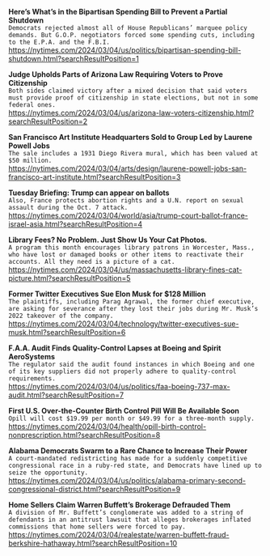 **Here’s What’s in the Bipartisan Spending Bill to Prevent a Partial Shutdown**\
`Democrats rejected almost all of House Republicans’ marquee policy demands. But G.O.P. negotiators forced some spending cuts, including to the E.P.A. and the F.B.I.`\
https://nytimes.com/2024/03/04/us/politics/bipartisan-spending-bill-shutdown.html?searchResultPosition=1

**Judge Upholds Parts of Arizona Law Requiring Voters to Prove Citizenship**\
`Both sides claimed victory after a mixed decision that said voters must provide proof of citizenship in state elections, but not in some federal ones.`\
https://nytimes.com/2024/03/04/us/arizona-law-voters-citizenship.html?searchResultPosition=2

**San Francisco Art Institute Headquarters Sold to Group Led by Laurene Powell Jobs**\
`The sale includes a 1931 Diego Rivera mural, which has been valued at $50 million.`\
https://nytimes.com/2024/03/04/arts/design/laurene-powell-jobs-san-francisco-art-institute.html?searchResultPosition=3

**Tuesday Briefing: Trump can appear on ballots**\
`Also, France protects abortion rights and a U.N. report on sexual assault during the Oct. 7 attack.`\
https://nytimes.com/2024/03/04/world/asia/trump-court-ballot-france-israel-asia.html?searchResultPosition=4

**Library Fees? No Problem. Just Show Us Your Cat Photos.**\
`A program this month encourages library patrons in Worcester, Mass., who have lost or damaged books or other items to reactivate their accounts. All they need is a picture of a cat.`\
https://nytimes.com/2024/03/04/us/massachusetts-library-fines-cat-picture.html?searchResultPosition=5

**Former Twitter Executives Sue Elon Musk for $128 Million**\
`The plaintiffs, including Parag Agrawal, the former chief executive, are asking for severance after they lost their jobs during Mr. Musk’s 2022 takeover of the company.`\
https://nytimes.com/2024/03/04/technology/twitter-executives-sue-musk.html?searchResultPosition=6

**F.A.A. Audit Finds Quality-Control Lapses at Boeing and Spirit AeroSystems**\
`The regulator said the audit found instances in which Boeing and one of its key suppliers did not properly adhere to quality-control requirements.`\
https://nytimes.com/2024/03/04/us/politics/faa-boeing-737-max-audit.html?searchResultPosition=7

**First U.S. Over-the-Counter Birth Control Pill Will Be Available Soon**\
`Opill will cost $19.99 per month or $49.99 for a three-month supply.`\
https://nytimes.com/2024/03/04/health/opill-birth-control-nonprescription.html?searchResultPosition=8

**Alabama Democrats Swarm to a Rare Chance to Increase Their Power**\
`A court-mandated redistricting has made for a suddenly competitive congressional race in a ruby-red state, and Democrats have lined up to seize the opportunity.`\
https://nytimes.com/2024/03/04/us/politics/alabama-primary-second-congressional-district.html?searchResultPosition=9

**Home Sellers Claim Warren Buffett’s Brokerage Defrauded Them**\
`A division of Mr. Buffett’s conglomerate was added to a string of defendants in an antitrust lawsuit that alleges brokerages inflated commissions that home sellers were forced to pay.`\
https://nytimes.com/2024/03/04/realestate/warren-buffett-fraud-berkshire-hathaway.html?searchResultPosition=10

